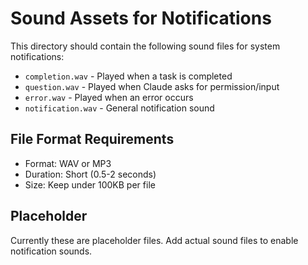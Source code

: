 # Sound Assets for Notifications

This directory should contain the following sound files for system notifications:

- `completion.wav` - Played when a task is completed
- `question.wav` - Played when Claude asks for permission/input
- `error.wav` - Played when an error occurs
- `notification.wav` - General notification sound

## File Format Requirements
- Format: WAV or MP3
- Duration: Short (0.5-2 seconds)
- Size: Keep under 100KB per file

## Placeholder
Currently these are placeholder files. Add actual sound files to enable notification sounds.